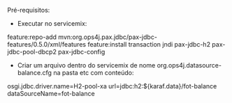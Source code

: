 Pré-requisitos:

+ Executar no servicemix:

feature:repo-add mvn:org.ops4j.pax.jdbc/pax-jdbc-features/0.5.0/xml/features
feature:install transaction jndi pax-jdbc-h2 pax-jdbc-pool-dbcp2 pax-jdbc-config

+ Criar um arquivo dentro do servicemix de nome org.ops4j.datasource-balance.cfg na pasta etc com conteúdo:

osgi.jdbc.driver.name=H2-pool-xa
url=jdbc:h2:${karaf.data}/fot-balance
dataSourceName=fot-balance


